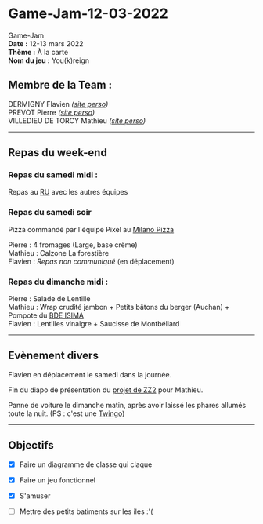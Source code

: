 # Game-Jam-12-03-2022

Game-Jam    
**Date :** 12-13 mars 2022   
**Thème :** À la carte   
**Nom du jeu :** You(k)reign

## Membre de la Team :
DERMIGNY Flavien *([site perso](https://perso.isima.fr/~fldermigny/))*  
PREVOT Pierre  *([site perso](https://perso.isima.fr/~piprevot/))*   
VILLEDIEU DE TORCY Mathieu *([site perso](https://perso.isima.fr/~mavilledie4/))*    

---  

## Repas du week-end
### Repas du samedi midi :
Repas au [RU](https://usine.crous-clermont..fr/restaurant/resto-u-restocezo/) avec les autres équipes

### Repas du samedi soir
Pizza commandé par l'équipe Pixel au [Milano Pizza](https://milano-pizza-63-71.webself.net/)
  
Pierre  : 4 fromages (Large, base crème)  
Mathieu : Calzone La forestière   
Flavien : *Repas non communiqué* (en déplacement)


### Repas du dimanche midi : 
 
Pierre  : Salade de Lentille  
Mathieu : Wrap crudité jambon + Petits bâtons du berger (Auchan) + Pompote du [BDE ISIMA](https://bde.isima.fr/)  
Flavien : Lentilles vinaigre + Saucisse de Montbéliard


---
## Evènement divers

Flavien en déplacement le samedi dans la journée.

Fin du diapo de présentation du [projet de ZZ2](https://gitlab.isima.fr/fldumas5/genealogie) pour Mathieu.

Panne de voiture le dimanche matin, après avoir laissé les phares allumés toute la nuit. (PS : c'est une [Twingo](https://www.renault.fr/vehicules-particuliers/twingo.html))

---
## Objectifs

- [x] Faire un diagramme de classe qui claque 
- [x] Faire un jeu fonctionnel 
- [x] S'amuser 
- [ ] Mettre des petits batiments sur les iles :'( 


